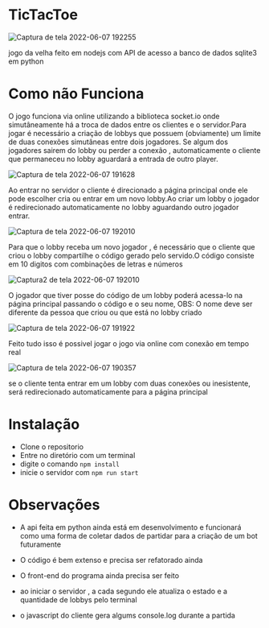 # TicTacToe

![Captura de tela 2022-06-07 192255](https://user-images.githubusercontent.com/74939512/172493113-31dd395e-7d61-407e-af7a-b1648eb55f71.png)


jogo da velha feito em nodejs com API de acesso a banco de dados sqlite3 em python

# Como não Funciona

O jogo funciona via online utilizando a biblioteca socket.io onde simutâneamente há a troca de dados entre os clientes e o servidor.Para jogar é necessário a criação de lobbys que possuem (obviamente) um limite de duas conexões simutâneas entre dois jogadores. Se algum dos jogadores sairem do lobby ou perder a conexão , automaticamente o cliente que permaneceu no lobby aguardará a entrada de outro player.

![Captura de tela 2022-06-07 191628](https://user-images.githubusercontent.com/74939512/172493797-8ba3a3d7-814a-411f-baad-046be2d3e438.png)

Ao entrar no servidor o cliente é direcionado a página principal onde ele pode escolher cria ou entrar em um novo lobby.Ao criar um lobby o jogador é redirecionado automaticamente no lobby aguardando outro jogador entrar.

![Captura de tela 2022-06-07 192010](https://user-images.githubusercontent.com/74939512/172494095-ba45c9f9-dfdb-4132-af87-1bb4fb77c04b.png)

Para que o lobby receba um novo jogador , é necessário que o cliente que criou o lobby compartilhe o código gerado pelo servido.O código consiste em 10 digitos com combinações de letras e números

![Captura2 de tela 2022-06-07 192010](https://user-images.githubusercontent.com/74939512/172494719-ecdd3920-2491-4db9-952a-5025fa965852.png)

O jogador que tiver posse do código de um lobby poderá acessa-lo na página principal passando o código e o seu nome, OBS: O nome deve ser diferente da pessoa que criou ou que está no lobby criado

![Captura de tela 2022-06-07 191922](https://user-images.githubusercontent.com/74939512/172495153-061ef734-303c-4c1c-a338-0c678072e005.png)

Feito tudo isso é possivel jogar o jogo via online com conexão em tempo real

![Captura de tela 2022-06-07 190357](https://user-images.githubusercontent.com/74939512/172495356-470ead42-1865-44a0-8726-cd33bd40e13a.png)

se o cliente tenta entrar em um lobby com duas conexões ou inesistente, será redirecionado automaticamente para a página principal

# Instalação

- Clone o repositorio 
- Entre no diretório com um terminal
- digite o comando <code>npm install </code>
- inicie o servidor com <code>npm run start</code>

# Observações

- A api feita em python ainda está em desenvolvimento e funcionará como uma forma de coletar  dados de partidar para a criação de um bot futuramente 

- O código é bem extenso e precisa ser refatorado ainda

- O front-end do programa ainda precisa ser feito

- ao iniciar o servidor , a cada segundo ele atualiza o estado e a quantidade de lobbys pelo terminal

- o javascript do cliente gera algums console.log durante a partida 


